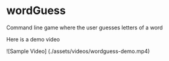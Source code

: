 # wordGuess
Command line game where the user guesses letters of a word


Here is a demo video

![Sample Video] (./assets/videos/wordguess-demo.mp4)
